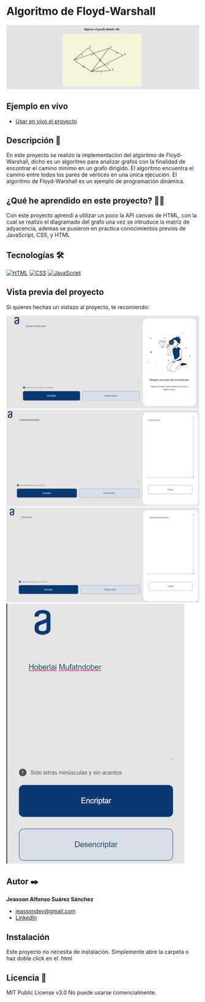 # Algoritmo de Floyd-Warshall
![Imagen del proyecto](https://github.com/JeassonSuarez/AlgoritmoDeFloyd-Warshall/blob/main/imagenes/grafo%20pintado.png?raw=true)

## Ejemplo en vivo
- [Usar en vivo el proyecto](https://jeassonsuarez.github.io/AlgoritmoDeFloyd-Warshall/)

## Descripción 📑

En este proyecto se realizo la implementacion del algoritmo de Floyd-Warshall, dicho es un algoritmo para analizar grafos con la finalidad de encontrar el camino minimo en un grafo dirigido. El algoritmo encuentra el camino entre todos los pares de vértices en una única ejecución. El algoritmo de Floyd-Warshall es un ejemplo de programación dinámica.

## ¿Qué he aprendido en este proyecto? 🙇🏻 

Con este proyecto aprendi a utilizar un poco la API canvas de HTML, con la cual se realizo el diagramado del grafo una vez se intruduce la matriz de adyacencia, ademas se pusieron en practica conocimientos previos de JavaScript, CSS, y HTML

## Tecnologías 🛠
<!-- Iconos sacados de: https://github.com/hendrasob/badges/blob/master/README.md y https://github.com/alexandresanlim/Badges4-README.md-Profile -->
[![HTML](https://img.shields.io/badge/HTML5-E34F26?style=for-the-badge&logo=html5&logoColor=white)](https://es.wikipedia.org/wiki/HTML5)
[![CSS](https://img.shields.io/badge/CSS3-1572B6?style=for-the-badge&logo=css3&logoColor=white)](https://es.wikipedia.org/wiki/CSS)
[![JavaScript](https://img.shields.io/badge/JavaScript-F7DF1E?style=for-the-badge&logo=javascript&logoColor=black)](https://es.wikipedia.org/wiki/JavaScript)


## Vista previa del proyecto
Si quieres hechas un vistazo al proyecto, te recomiendo:

![Captura del proyecto](https://github.com/JeassonSuarez/encriptador-textos/blob/main/imagenes/Portada.png?raw=true)
![Captura del proyecto](https://github.com/JeassonSuarez/encriptador-textos/blob/main/imagenes/desencriptado.png?raw=true)
![Captura del proyecto](https://github.com/JeassonSuarez/encriptador-textos/blob/main/imagenes/encriptado.png?raw=true)
![Captura del proyecto](https://github.com/JeassonSuarez/encriptador-textos/blob/main/imagenes/mobile.png?raw=true)

## Autor ✒️
**Jeasson Alfonso Suárez Sánchez**

* [jeassondev@gmail.com](jeassondev@gmail.com)
* [LinkedIn](www.linkedin.com/in/jeassonsuarez)
<!-- * [Porfolio web](https://tu-dominio.com/) -->

## Instalación 
Este proyecto no necesita de instalación. Simplemente abre la carpeta o haz doble click en el .html
  
## Licencia 📄
MIT Public License v3.0
No puede usarse comencialmente.
